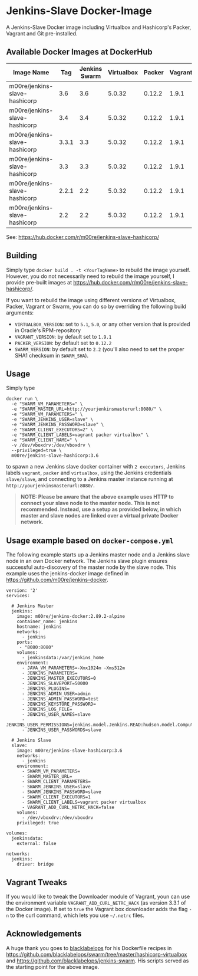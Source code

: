 # Jenkins-Slave Docker-Image

A Jenkins-Slave Docker image including Virtualbox and Hashicorp's Packer, Vagrant and Git pre-installed.

## Available Docker Images at DockerHub

Image Name                    | Tag   | Jenkins Swarm | Virtualbox | Packer | Vagrant | Git
------------------------------|-------|---------------|------------|--------|---------|---------
m00re/jenkins-slave-hashicorp | 3.6   | 3.6           | 5.0.32     | 0.12.2 | 1.9.1   | 1.8.3.1
m00re/jenkins-slave-hashicorp | 3.4   | 3.4           | 5.0.32     | 0.12.2 | 1.9.1   | 1.8.3.1
m00re/jenkins-slave-hashicorp | 3.3.1 | 3.3           | 5.0.32     | 0.12.2 | 1.9.1   | 1.8.3.1
m00re/jenkins-slave-hashicorp | 3.3   | 3.3           | 5.0.32     | 0.12.2 | 1.9.1   | 1.8.3.1
m00re/jenkins-slave-hashicorp | 2.2.1 | 2.2           | 5.0.32     | 0.12.2 | 1.9.1   | 1.8.3.1
m00re/jenkins-slave-hashicorp | 2.2   | 2.2           | 5.0.32     | 0.12.2 | 1.9.1   | N/A

See: https://hub.docker.com/r/m00re/jenkins-slave-hashicorp/

## Building

Simply type ```docker build . -t <YourTagName>``` to rebuild the image yourself. However, you do not necessarily need to rebuild the image yourself, I provide pre-built images at https://hub.docker.com/r/m00re/jenkins-slave-hashicorp/.

If you want to rebuild the image using different versions of Virtualbox, Packer, Vagrant or Swarm, you can do so by overriding the following build arguments:
- ```VIRTUALBOX_VERSION```: set to ```5.1```, ```5.0```, or any other version that is provided in Oracle's RPM-repository
- ```VAGRANT_VERSION```: by default set to ```1.9.1```
- ```PACKER_VERSION```: by default set to ```0.12.2```
- ```SWARM_VERSION```: by default set to ```2.2``` (you'll also need to set the proper SHA1 checksum in ```SWARM_SHA```).

## Usage

Simply type

```
docker run \
  -e "SWARM_VM_PARAMETERS=" \
  -e "SWARM_MASTER_URL=http://yourjenkinsmasterurl:8080/" \
  -e "SWARM_VM_PARAMETERS=" \
  -e "SWARM_JENKINS_USER=slave" \
  -e "SWARM_JENKINS_PASSWORD=slave" \
  -e "SWARM_CLIENT_EXECUTORS=2" \
  -e "SWARM_CLIENT_LABELS=vagrant packer virtualbox" \
  -e "SWARM_CLIENT_NAME=" \
  -v /dev/vboxdrv:/dev/vboxdrv \
  --privileged=true \
  m00re/jenkins-slave-hashicorp:3.6
```

to spawn a new Jenkins slave docker container with ```2 executors```, Jenkins labels ```vagrant```, ```packer``` and ```virtualbox```, using the Jenkins credentials ```slave/slave```, and connecting to a Jenkins master instance running at ```http://yourjenkinsmasterurl:8080/```.

> **NOTE: Please be aware that the above example uses HTTP to connect your slave node to the master node. This is not recommended. Instead, use a setup as provided below, in which master and slave nodes are linked over a virtual private Docker network.**

## Usage example based on ```docker-compose.yml```

The following example starts up a Jenkins master node and a Jenkins slave node in an own Docker network. The Jenkins slave plugin ensures successful auto-discovery of the master node by the slave node. This example uses the jenkins-docker image defined in https://github.com/m00re/jenkins-docker.

```
version: '2'
services:

  # Jenkins Master
  jenkins:
    image: m00re/jenkins-docker:2.89.2-alpine
    container_name: jenkins
    hostname: jenkins
    networks:
      - jenkins
    ports:
     - "8080:8080"
    volumes:
      - jenkinsdata:/var/jenkins_home
    environment:
      - JAVA_VM_PARAMETERS=-Xmx1024m -Xms512m
      - JENKINS_PARAMETERS=
      - JENKINS_MASTER_EXECUTORS=0
      - JENKINS_SLAVEPORT=50000
      - JENKINS_PLUGINS=
      - JENKINS_ADMIN_USER=admin
      - JENKINS_ADMIN_PASSWORD=test
      - JENKINS_KEYSTORE_PASSWORD=
      - JENKINS_LOG_FILE=
      - JENKINS_USER_NAMES=slave
      - JENKINS_USER_PERMISSIONS=jenkins.model.Jenkins.READ:hudson.model.Computer.CONNECT:hudson.model.Computer.DISCONNECT:hudson.model.Computer.CREATE
      - JENKINS_USER_PASSWORDS=slave

  # Jenkins Slave
  slave:
    image: m00re/jenkins-slave-hashicorp:3.6
    networks:
      - jenkins
    environment:
      - SWARM_VM_PARAMETERS=
      - SWARM_MASTER_URL=
      - SWARM_CLIENT_PARAMETERS=
      - SWARM_JENKINS_USER=slave
      - SWARM_JENKINS_PASSWORD=slave
      - SWARM_CLIENT_EXECUTORS=1
      - SWARM_CLIENT_LABELS=vagrant packer virtualbox
      - VAGRANT_ADD_CURL_NETRC_HACK=false
    volumes:
      - /dev/vboxdrv:/dev/vboxdrv
    privileged: true

volumes:
  jenkinsdata:
    external: false

networks:
  jenkins:
    driver: bridge
```

## Vagrant Tweaks

If you would like to tweak the Downloader module of Vagrant, youn can use the environment variable ```VAGRANT_ADD_CURL_NETRC_HACK``` 
(as version 3.3.1 of the Docker image). If set to ```true``` the Vagrant box downloader adds the flag ```-n``` to the curl
command, which lets you use ```~/.netrc``` files.

## Acknowledgements

A huge thank you goes to [blacklabelops](https://github.com/blacklabelops/) for his Dockerfile recipes in https://github.com/blacklabelops/swarm/tree/master/hashicorp-virtualbox and https://github.com/blacklabelops/jenkins-swarm. His scripts served as the starting point for the above image.
